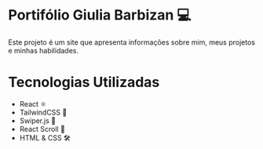 # Portifólio Giulia Barbizan 💻
 Este projeto é um site que apresenta informações sobre mim, meus projetos e minhas habilidades.

# Tecnologias Utilizadas
 
- React ⚛️
- TailwindCSS 🎨
- Swiper.js 🎠
- React Scroll 🔗
- HTML & CSS 🛠️
